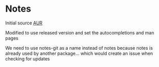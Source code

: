 # Notes

Initial source [AUR](https://aur.archlinux.org/cgit/aur.git/tree/PKGBUILD?h=notes-git)

Modified to use released version and set the autocompletions and man pages

We need to use notes-git as a name instead of notes
because notes is already used by another package...
which would create an issue when checking for updates
